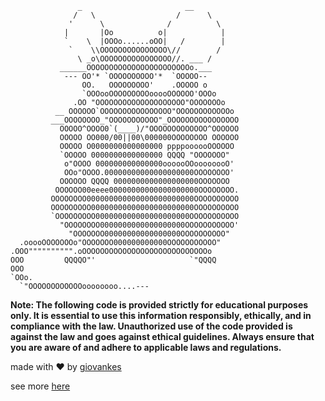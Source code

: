                    _                       __
                  /   \                  /      \
                 '      \              /          \
                |       |Oo          o|            |
                `    \  |OOOo......oOO|   /        |
                 `    \\OOOOOOOOOOOOOOO\//        /
                   \ _o\OOOOOOOOOOOOOOOO//. ___ /
               ______OOOOOOOOOOOOOOOOOOOOOOOo.___
                --- OO'* `OOOOOOOOOO'*  `OOOOO--
                    OO.   OOOOOOOOO'    .OOOOO o
                    `OOOooOOOOOOOOOooooOOOOOO'OOOo
                  .OO "OOOOOOOOOOOOOOOOOOOO"OOOOOOOo
              __ OOOOOO`OOOOOOOOOOOOOOOO"OOOOOOOOOOOOo
             ___OOOOOOOO_"OOOOOOOOOOO"_OOOOOOOOOOOOOOOO
               OOOOO^OOOO0`(____)/"OOOOOOOOOOOOO^OOOOOO
               OOOOO OO000/00||00\000000OOOOOOOO OOOOOO
               OOOOO O0000000000000000 ppppoooooOOOOOO
               `OOOOO 0000000000000000 QQQQ "OOOOOOO"
                o"OOOO 000000000000000oooooOOoooooooO'
                OOo"OOOO.00000000000000000000OOOOOOOO'
               OOOOOO QQQQ 0000000000000000000OOOOOOO
              OOOOOO00eeee00000000000000000000OOOOOOOO.
             OOOOOOOO000000000000000000000000OOOOOOOOOO
             OOOOOOOOO00000000000000000000000OOOOOOOOOO
             `OOOOOOOOO000000000000000000000OOOOOOOOOOO
               "OOOOOOOO0000000000000000000OOOOOOOOOOO'
                 "OOOOOOO00000000000000000OOOOOOOOOO"
      .ooooOOOOOOOo"OOOOOOO000000000000OOOOOOOOOOO"
    .OOO"""""""""".oOOOOOOOOOOOOOOOOOOOOOOOOOOOOo
    OOO         QQQQO"'                     `"QQQQ
    OOO
    `OOo.
      `"OOOOOOOOOOOOoooooooo....---

**Note: The following code is provided strictly for educational purposes only. It is essential to use this information responsibly, ethically, and in compliance with the law. Unauthorized use of the code provided is against the law and goes against ethical guidelines. Always ensure that you are aware of and adhere to applicable laws and regulations.**

made with ❤ by [giovankes](https://github.com/giovankes)

see more [here](https://bunnysh.site)

